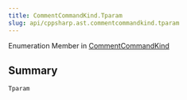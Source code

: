 ```yaml
---
title: CommentCommandKind.Tparam
slug: api/cppsharp.ast.commentcommandkind.tparam
---
```

Enumeration Member in [CommentCommandKind](/api/cppsharp/ast/commentcommandkind)

## Summary



```csharp
Tparam
```

